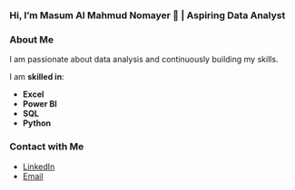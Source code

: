 ### Hi, I’m Masum Al Mahmud Nomayer 👋 | Aspiring Data Analyst 

### About Me  
I am passionate about data analysis and continuously building my skills.  

I am **skilled in**:  
- **Excel**  
- **Power BI**  
- **SQL**  
- **Python**  

### Contact with Me  
- [LinkedIn](https://linkedin.com/in/nomayer)  
- [Email](mailto:nomayer.masum@gmail.com)  



